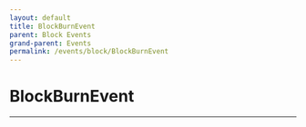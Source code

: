 ```yaml
---
layout: default
title: BlockBurnEvent
parent: Block Events
grand-parent: Events
permalink: /events/block/BlockBurnEvent
---
```


# BlockBurnEvent

---
